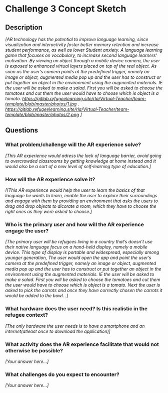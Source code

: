 # Challenge 3 Concept Sketch

## Description

*[AR technology has the potential to improve language learning, since visualization and interactivity foster better memory retention and increase student performance, as well as lower
Student anxiety.
A language learning game that focuses on vocabulary, to increase second language learners' motivation.  By viewing an object through a mobile device camera, the user is exposed to enhanced virtual layers placed on top of the real object. As soon as the user’s camera points at the predeﬁned trigger, namely an image or object, augmented media pop up and the user has to construct or put together an object in the environment using the augmented materials. IE the user will be asked to make a salad. First you will be asked to choose the tomatoes and cut them the user would have to choose which is object is a tomato. https://gitlab.refugeelearning.site/rla/Virtual-Teacher/team-template/blob/master/photos/1.jpg . https://gitlab.refugeelearning.site/rla/Virtual-Teacher/team-template/blob/master/photos/2.png
 ]*

## Questions

### What problem/challenge will the AR experience solve? 

*[This AR experience would adress the lack of language barrier, avoid going to overcrowded classrooms by getting knowledge at home instead and it would also be a sort of a new level of self-learning type of education.]*

### How will the AR experience solve it? 

*[[This AR experience would help the user to learn the basics of that language he wants to learn, enable the user to explore their surroundings and engage with them by providing an environment that asks the users to drag and drop objects to dicorate a room, which they have to choose the right ones as they were asked to choose.]*

### Who is the primary user and how will the AR experience engage the user?

*[The primary user will be refugees living in a country that’s doesn’t use their native language focus on a hand-held display, namely a mobile device. This type of display is portable and widespread, especially among younger generation, 
The user would open the app and point the user’s camera at the predeﬁned trigger, namely an image or object, augmented media pop up and the user has to construct or put together an object in the environment using the augmented materials. IE the user will be asked to make a salad. First you will be asked to choose the tomatoes and cut them the user would have to choose which is object is a tomato. Next the user is asked to pick the carrots and once they have correctly chosen the carrots it would be added to the bowl.
.]*

### What hardware does the user need? Is this realistic in the refugee context? 

*[The only hardware the user needs is to have a smartphone and an internet(atleast once to download the application)]*

### What activity does the AR experience facilitate that would not otherwise be possible? 

*[Your answer here...]*

### What challenges do you expect to encounter? 

*[Your answer here...]*
